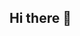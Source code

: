 ## Hi there 👋

<!--
**RenS92/RenS92** is a ✨ _special_ ✨ repository because its `README.md` (this file) appears on your GitHub profile.

Here are some ideas to get you started:

- 🔭 I’m currently working on ...
- 🌱 I’m currently learning ... Cyber Security
- 👯 I’m looking to collaborate on ...
- 🤔 I’m looking for help with ...
- 💬 Ask me about ...
- 📫 How to reach me: ... renisesamuels1@hotmail.com
- 😄 Pronouns: ... She/Her/Hers
- ⚡ Fun fact: ...
-->
